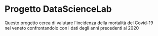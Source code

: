 # Progetto DataScienceLab
 Questo progetto cerca di valutare l'incidenza della mortalità del Covid-19 nel veneto confrontandolo con i dati degli anni precedenti al 2020
